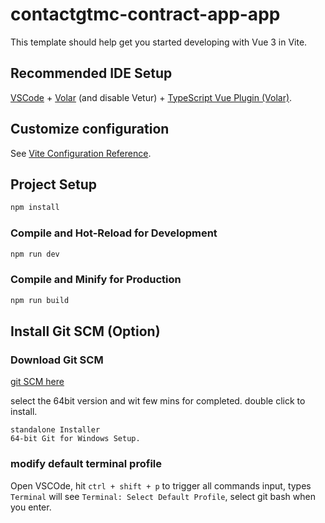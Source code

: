 # contactgtmc-contract-app-app

This template should help get you started developing with Vue 3 in Vite.

## Recommended IDE Setup

[VSCode](https://code.visualstudio.com/) + [Volar](https://marketplace.visualstudio.com/items?itemName=Vue.volar) (and disable Vetur) + [TypeScript Vue Plugin (Volar)](https://marketplace.visualstudio.com/items?itemName=Vue.vscode-typescript-vue-plugin).

## Customize configuration

See [Vite Configuration Reference](https://vitejs.dev/config/).

## Project Setup

```sh
npm install
```

### Compile and Hot-Reload for Development

```sh
npm run dev
```

### Compile and Minify for Production

```sh
npm run build
```
## Install Git SCM (Option)

### Download Git SCM

[git SCM here](https://git-scm.com/download/win)

select the 64bit version and wit few mins for completed. double click to install.
```
standalone Installer
64-bit Git for Windows Setup.
```

### modify default terminal profile

Open VSCOde, hit ```ctrl + shift + p``` to trigger all commands input, types ```Terminal``` will see  ```Terminal: Select Default Profile```, select git bash when you enter.
